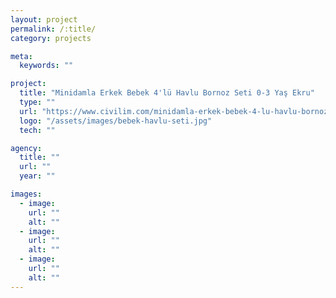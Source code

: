 ```yaml
---
layout: project
permalink: /:title/
category: projects

meta:
  keywords: ""

project:
  title: "Minidamla Erkek Bebek 4'lü Havlu Bornoz Seti 0-3 Yaş Ekru"
  type: ""
  url: "https://www.civilim.com/minidamla-erkek-bebek-4-lu-havlu-bornoz-seti-0-3-yas-ekru-42930"
  logo: "/assets/images/bebek-havlu-seti.jpg"
  tech: ""

agency:
  title: ""
  url: ""
  year: ""

images:
  - image:
    url: ""
    alt: ""
  - image:
    url: ""
    alt: ""
  - image:
    url: ""
    alt: ""
---
```

<p></p>
